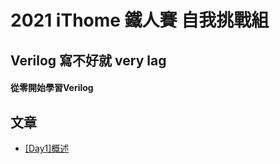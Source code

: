 # 2021 iThome 鐵人賽 自我挑戰組
## Verilog 寫不好就 very lag
#### 從零開始學習Verilog
## 文章
- [[Day1]概述](https://github.com/HUAIJIE0314/verilog-or-very-lag/blob/main/%5BDay1%5D%E6%A6%82%E8%BF%B0.md)
